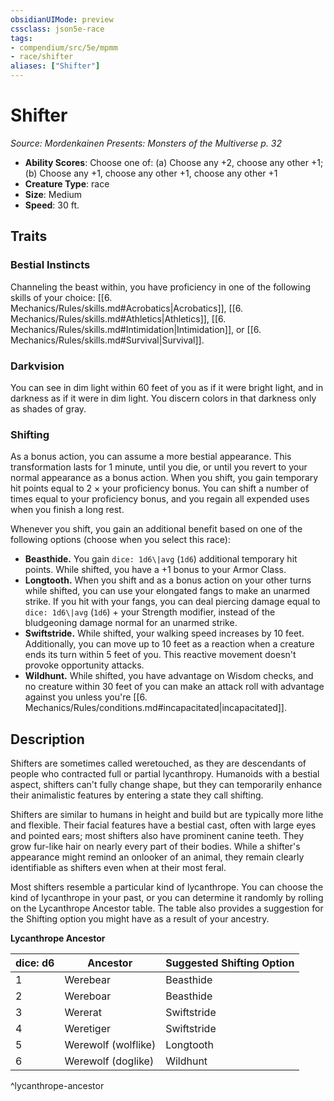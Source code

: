 ```yaml
---
obsidianUIMode: preview
cssclass: json5e-race
tags:
- compendium/src/5e/mpmm
- race/shifter
aliases: ["Shifter"]
---
```

# Shifter
*Source: Mordenkainen Presents: Monsters of the Multiverse p. 32*  

- **Ability Scores**: Choose one of: (a) Choose any +2, choose any other +1; (b) Choose any +1, choose any other +1, choose any other +1
- **Creature Type**: race
- **Size**: Medium
- **Speed**: 30 ft.

## Traits

### Bestial Instincts

Channeling the beast within, you have proficiency in one of the following skills of your choice: [[6. Mechanics/Rules/skills.md#Acrobatics\|Acrobatics]], [[6. Mechanics/Rules/skills.md#Athletics\|Athletics]], [[6. Mechanics/Rules/skills.md#Intimidation\|Intimidation]], or [[6. Mechanics/Rules/skills.md#Survival\|Survival]].

### Darkvision

You can see in dim light within 60 feet of you as if it were bright light, and in darkness as if it were in dim light. You discern colors in that darkness only as shades of gray.

### Shifting

As a bonus action, you can assume a more bestial appearance. This transformation lasts for 1 minute, until you die, or until you revert to your normal appearance as a bonus action. When you shift, you gain temporary hit points equal to 2 × your proficiency bonus. You can shift a number of times equal to your proficiency bonus, and you regain all expended uses when you finish a long rest.

Whenever you shift, you gain an additional benefit based on one of the following options (choose when you select this race):

- **Beasthide.** You gain `dice: 1d6\|avg` (`1d6`) additional temporary hit points. While shifted, you have a +1 bonus to your Armor Class.  
- **Longtooth.** When you shift and as a bonus action on your other turns while shifted, you can use your elongated fangs to make an unarmed strike. If you hit with your fangs, you can deal piercing damage equal to `dice: 1d6\|avg` (`1d6`) + your Strength modifier, instead of the bludgeoning damage normal for an unarmed strike.  
- **Swiftstride.** While shifted, your walking speed increases by 10 feet. Additionally, you can move up to 10 feet as a reaction when a creature ends its turn within 5 feet of you. This reactive movement doesn't provoke opportunity attacks.  
- **Wildhunt.** While shifted, you have advantage on Wisdom checks, and no creature within 30 feet of you can make an attack roll with advantage against you unless you're [[6. Mechanics/Rules/conditions.md#incapacitated\|incapacitated]].  

## Description

Shifters are sometimes called weretouched, as they are descendants of people who contracted full or partial lycanthropy. Humanoids with a bestial aspect, shifters can't fully change shape, but they can temporarily enhance their animalistic features by entering a state they call shifting.

Shifters are similar to humans in height and build but are typically more lithe and flexible. Their facial features have a bestial cast, often with large eyes and pointed ears; most shifters also have prominent canine teeth. They grow fur-like hair on nearly every part of their bodies. While a shifter's appearance might remind an onlooker of an animal, they remain clearly identifiable as shifters even when at their most feral.

Most shifters resemble a particular kind of lycanthrope. You can choose the kind of lycanthrope in your past, or you can determine it randomly by rolling on the Lycanthrope Ancestor table. The table also provides a suggestion for the Shifting option you might have as a result of your ancestry.

**Lycanthrope Ancestor**

| dice: d6 | Ancestor | Suggested Shifting Option |
|----------|----------|---------------------------|
| 1 | Werebear | Beasthide |
| 2 | Wereboar | Beasthide |
| 3 | Wererat | Swiftstride |
| 4 | Weretiger | Swiftstride |
| 5 | Werewolf (wolflike) | Longtooth |
| 6 | Werewolf (doglike) | Wildhunt |
^lycanthrope-ancestor